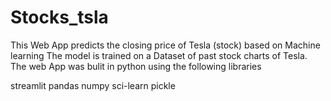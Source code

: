 # Stocks_tsla


This Web App predicts the closing price of Tesla (stock) based on Machine learning The model is trained on a Dataset of past stock charts of Tesla. The web App was bulit in python using the following libraries

streamlit pandas numpy sci-learn pickle

